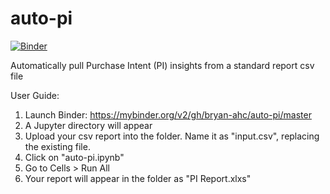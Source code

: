 # auto-pi

[![Binder](https://mybinder.org/badge_logo.svg)](https://mybinder.org/v2/gh/bryan-ahc/auto-pi/master)

Automatically pull Purchase Intent (PI) insights from a standard report csv file

User Guide:

1. Launch Binder: https://mybinder.org/v2/gh/bryan-ahc/auto-pi/master
2. A Jupyter directory will appear
3. Upload your csv report into the folder. Name it as "input.csv", replacing the existing file.
4. Click on "auto-pi.ipynb"
5. Go to Cells > Run All
6. Your report will appear in the folder as "PI Report.xlxs"
